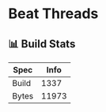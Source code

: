 # Beat Threads

## 📊 Build Stats

| Spec  | Info                |
| ----- | ------------------- |
| Build | <!-- BUILD -->1337     |
| Bytes | <!-- BYTES -->11973 |


